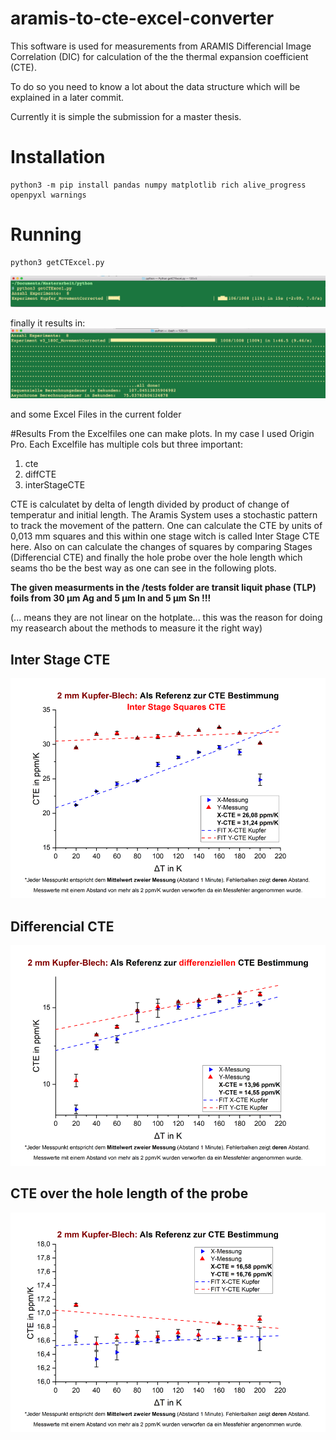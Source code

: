 # aramis-to-cte-excel-converter
This software is used for measurements from ARAMIS Differencial Image Correlation (DIC) for calculation of the the thermal expansion coefficient (CTE).

To do so you need to know a lot about the data structure which will be explained in a later commit.

Currently it is simple the submission for a master thesis.

# Installation
```
python3 -m pip install pandas numpy matplotlib rich alive_progress openpyxl warnings
```

# Running
```
python3 getCTExcel.py 
```

![MacDown Screenshot](./howtostart.png)

finally it results in:
![MacDown Screenshot](./finalImage.png)

and some Excel Files in the current folder

#Results
From the Excelfiles one can make plots. In my case I used Origin Pro. Each Excelfile has multiple cols but three important:

1. cte
2. diffCTE
3. interStageCTE

CTE is calculatet by delta of length divided by product of change of temperatur and initial length.
The Aramis System uses a stochastic pattern to track the movement of the pattern. One can calculate the CTE by units of 0,013 mm squares and this within one stage witch is called Inter Stage CTE here. Also on can calculate the changes of squares by comparing Stages (Differencial CTE) and finally the hole probe over the hole length which seams tho be the best way as one can see in the following plots.

**The given measurments in the /tests folder are transit liquit phase (TLP) foils from 30 µm Ag and 5 µm In and 5 µm Sn !!!**

(... means they are not linear on the hotplate... this was the reason for doing my reasearch about the methods to measure it the right way)

## Inter Stage CTE
![MacDown Screenshot](./kupferinterstagecte.png)
## Differencial CTE
![MacDown Screenshot](./kupferdiffcte.png)
## CTE over the hole length of the probe
![MacDown Screenshot](./kupferreferenzmessung.png)
